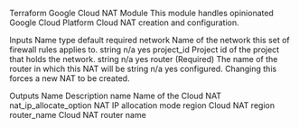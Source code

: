 Terraform Google Cloud NAT Module
    This module handles opinionated Google Cloud Platform Cloud NAT creation and configuration.

Inputs
    Name                                                                type    default     required
    network	Name of the network this set of firewall rules applies to.	string	    n/a	    yes
    project_id	Project id of the project that holds the network.	    string	    n/a	    yes
    router	(Required) The name of the router in which this NAT will be string      n/a     yes
    configured. Changing this forces a new NAT to be created.	

Outputs
    Name	                Description
    name	                Name of the Cloud NAT
    nat_ip_allocate_option	NAT IP allocation mode
    region	                Cloud NAT region
    router_name	            Cloud NAT router name